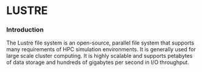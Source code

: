﻿# LUSTRE

### Introduction
The Lustre file system is an open-source, parallel file system that supports many requirements of HPC simulation environments. It is generally used for large scale cluster computing.
It is highly scalable and supports petabytes of data storage and hundreds of gigabytes per second in I/O throughput.
